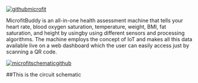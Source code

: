 <p align=”center”>

<a href="https://ibb.co/sF6ZTHd"><img src="https://i.ibb.co/0fFx0tR/githubmicrofit.png" alt="githubmicrofit" border="0"></a>
</p>
MicrofitBuddy is an all-in-one health assessment machine that tells your heart rate,
blood oxygen saturation, temperature, weight, BMI, fat saturation, and height by 
usingby using different sensors and processing algorithms. The machine employs the 
concept of IoT and makes all this data available live on a web dashboard which the 
user can easily access just by scanning a QR code.<br>


<p align=”center”>
<a href="https://ibb.co/B4KcW7y"><img src="https://i.ibb.co/9w3cKfb/microfitschematicgithub.png" alt="microfitschematicgithub" border="0"></a>
  </p>
  
##This is the circuit schematic
